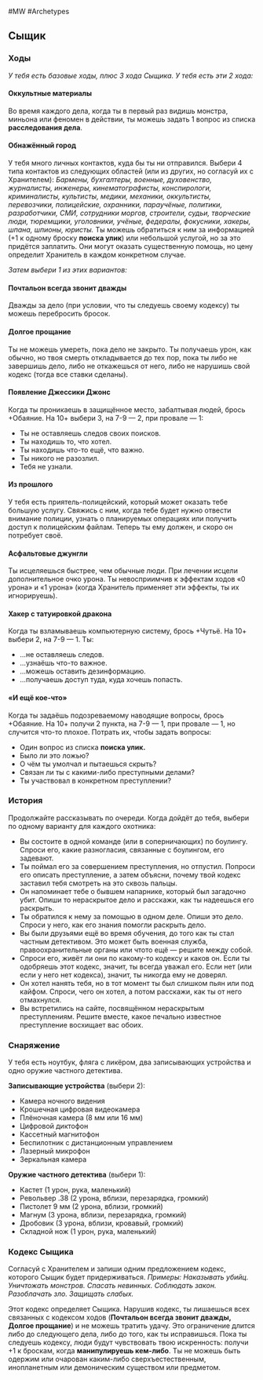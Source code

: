 #MW #Archetypes

## Сыщик

### Ходы
*У тебя есть базовые ходы, плюс 3 хода Сыщика. У тебя есть эти 2 хода:* 

#### Оккультные материалы
Во время каждого дела, когда ты в первый раз видишь монстра, миньона или феномен в действии, ты можешь задать 1 вопрос из списка **расследования дела**. 

#### Обнажённый город
У тебя много личных контактов, куда бы ты ни отправился. Выбери 4 типа контактов из следующих областей (или из других, но согласуй их с Хранителем): 
*Бармены, бухгалтеры, военные, духовенство, журналисты, инженеры, кинематографисты, конспирологи, криминалисты, культисты, медики, механики, оккультисты, перевозчики, полицейские, охранники, параучёные, политики, разработчики, СМИ, сотрудники моргов, строители, судьи, творческие люди, тюремщики, уголовники, учёные, федералы, фокусники, хакеры, шпана, шпионы, юристы.* 
Ты можешь обратиться к ним за информацией (+1 к одному броску **поиска улик**) или небольшой услугой, но за это придётся заплатить. Они могут оказать существенную помощь, но цену определит Хранитель в каждом конкретном случае.

*Затем выбери 1 из этих вариантов:* 

#### Почтальон всегда звонит дважды
Дважды за дело (при условии, что ты следуешь своему кодексу) ты можешь перебросить бросок. 

#### Долгое прощание
Ты не можешь умереть, пока дело не закрыто. Ты получаешь урон, как обычно, но твоя смерть откладывается до тех пор, пока ты либо не завершишь дело, либо не откажешься от него, либо не нарушишь свой кодекс (тогда все ставки сделаны). 

#### Появление Джессики Джонс
Когда ты проникаешь в защищённое место, забалтывая людей, брось +Обаяние. На 10+ выбери 3, на 7-9 — 2, при провале — 1: 
-  Ты не оставляешь следов своих поисков. 
-  Ты находишь то, что хотел. 
-  Ты находишь что-то ещё, что важно. 
-  Ты никого не разозлил. 
-  Тебя не узнали. 

#### Из прошлого
У тебя есть приятель-полицейский, который может оказать тебе большую услугу. Свяжись с ним, когда тебе будет нужно отвести внимание полиции, узнать о планируемых операциях или получить доступ к полицейским файлам. Теперь ты ему должен, и скоро он потребует своё. 

#### Асфальтовые джунгли
Ты исцеляешься быстрее, чем обычные люди. При лечении исцели дополнительное очко урона. Ты невосприимчив к эффектам ходов «0 урона» и «1 урона» (когда Хранитель применяет эти эффекты, ты их игнорируешь). 

#### Хакер с татуировкой дракона
Когда ты взламываешь компьютерную систему, брось +Чутьё. На 10+ выбери 2, на 7-9 — 1. Ты: 
-  ...не оставляешь следов. 
-  ...узнаёшь что-то важное. 
-  ...можешь оставить дезинформацию. 
-  ...получаешь доступ туда, куда хочешь попасть. 

#### «И ещё кое-что»
Когда ты задаёшь подозреваемому наводящие вопросы, брось +Обаяние. На 10+ получи 2 пункта, на 7-9 — 1, при провале — 1, но случится что-то плохое. Потрать их, чтобы задать вопросы: 
-  Один вопрос из списка **поиска улик.** 
-  Было ли это ложью? 
-  О чём ты умолчал и пытаешься скрыть? 
-  Связан ли ты с какими-либо преступными делами? 
-  Ты участвовал в конкретном преступлении?

### История
Продолжайте рассказывать по очереди. Когда дойдёт до тебя, выбери по одному варианту для каждого охотника: 
-  Вы состоите в одной команде (или в соперничающих) по боулингу. Спроси его, какие разногласия, связанные с боулингом, его задевают. 
-  Ты поймал его за совершением преступления, но отпустил. Попроси его описать преступление, а затем объясни, почему твой кодекс заставил тебя смотреть на это сквозь пальцы. 
-  Он напоминает тебе о бывшем напарнике, который был загадочно убит. Опиши то нераскрытое дело и расскажи, как ты надеешься его раскрыть. 
-  Ты обратился к нему за помощью в одном деле. Опиши это дело. Спроси у него, как его знания помогли раскрыть дело. 
-  Вы были друзьями ещё во время обучения, до того как ты стал частным детективом. Это может быть военная служба, правоохранительные органы или чтото ещё — решите между собой. 
-  Спроси его, живёт ли они по какому-то кодексу и каков он. Если ты одобряешь этот кодекс, значит, ты всегда уважал его. Если нет (или если у него нет кодекса), значит, ты никогда ему не доверял. 
-  Он хотел нанять тебя, но в тот момент ты был слишком пьян или под кайфом. Спроси, чего он хотел, а потом расскажи, как ты от него отмахнулся. 
-  Вы встретились на сайте, посвящённом нераскрытым преступлениям. Решите вместе, какое печально известное преступление восхищает вас обоих.

### Снаряжение
У тебя есть ноутбук, фляга с ликёром, два записывающих устройства и одно оружие частного детектива. 

**Записывающие устройства** (выбери 2): 
- Камера ночного видения 
- Крошечная цифровая видеокамера 
- Плёночная камера (8 мм или 16 мм) 
- Цифровой диктофон 
- Кассетный магнитофон 
- Беспилотник с дистанционным управлением 
- Лазерный микрофон 
- Зеркальная камера 

**Оружие частного детектива** (выбери 1): 
- Кастет (1 урон, рука, маленький) 
- Револьвер .38 (2 урона, вблизи, перезарядка, громкий) 
- Пистолет 9 мм (2 урона, вблизи, громкий) 
- Магнум (3 урона, вблизи, перезарядка, громкий) 
- Дробовик (3 урона, вблизи, кровавый, громкий) 
- Складной нож (1 урон, рука, маленький) 

### Кодекс Сыщика
Согласуй с Хранителем и запиши одним предложением кодекс, которого Сыщик будет придерживаться. 
*Примеры: Наказывать убийц. Уничтожать монстров. Спасать невинных. Соблюдать закон. Разоблачать зло. Защищать слабых.* 

Этот кодекс определяет Сыщика. Нарушив кодекс, ты лишаешься всех связанных с кодексом ходов (**Почтальон всегда звонит дважды, Долгое прощание**) и не можешь тратить удачу. Это ограничение длится либо до следующего дела, либо до того, как ты исправишься. Пока ты следуешь кодексу, люди будут чувствовать твою искренность: получи +1 к броскам, когда **манипулируешь кем-либо**. Ты не можешь быть одержим или очарован каким-либо сверхъестественным, инопланетным или демоническим существом или предметом.
